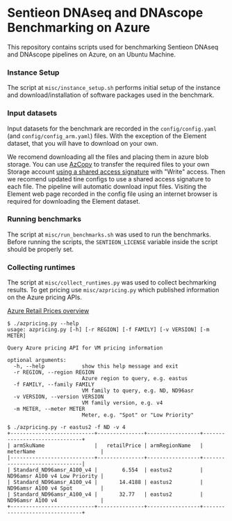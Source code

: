 # Sentieon DNAseq and DNAscope Benchmarking on Azure

This repository contains scripts used for benchmarking Sentieon DNAseq and DNAscope pipelines on Azure, on an Ubuntu Machine.

### Instance Setup

The script at `misc/instance_setup.sh` performs initial setup of the instance and download/installation of software packages used in the benchmark.

### Input datasets

Input datasets for the benchmark are recorded in the `config/config.yaml` (and `config/config_arm.yaml`) files. With the exception of the Element dataset, that you will have to download on your own.

We recomend downloading all the files and placing them in azure blob storage. You can use [AzCopy](https://docs.microsoft.com/en-us/azure/storage/common/storage-use-azcopy-blobs#copy-a-container-to-another-storage-account) to transfer the required files to your own Storage account [using a shared access signature](https://docs.microsoft.com/en-us/azure/storage/common/storage-sas-overview) with "Write" access. Then we recomend updated tine configs to use a shared access signature to each file. The pipeline will automatic download input files. Visiting the Element web page recorded in the config file using an internet browser is required for downloading the Element dataset.

### Running benchmarks

The script at `misc/run_benchmarks.sh` was used to run the benchmarks. Before running the scripts, the `SENTIEON_LICENSE` variable inside the script should be properly set.


### Collecting runtimes

The script at `misc/collect_runtimes.py` was used to collect bechmarking results. To get pricing use `misc/azpricing.py` which published information on the Azure pricing APIs.


[Azure Retail Prices overview](https://learn.microsoft.com/en-us/rest/api/cost-management/retail-prices/azure-retail-prices)

```
$ ./azpricing.py --help
usage: azpricing.py [-h] [-r REGION] [-f FAMILY] [-v VERSION] [-m METER]

Query Azure pricing API for VM pricing information

optional arguments:
  -h, --help            show this help message and exit
  -r REGION, --region REGION
                        Azure region to query, e.g. eastus
  -f FAMILY, --family FAMILY
                        VM family to query, e.g. ND, ND96asr
  -v VERSION, --version VERSION
                        VM family version, e.g. v4
  -m METER, --meter METER
                        Meter, e.g. "Spot" or "Low Priority"

$ ./azpricing.py -r eastus2 -f ND -v 4
+---------------------------+---------------+-----------------+-------------------------------+
| armSkuName                |   retailPrice | armRegionName   | meterName                     |
|---------------------------+---------------+-----------------+-------------------------------|
| Standard_ND96amsr_A100_v4 |        6.554  | eastus2         | ND96amsr A100 v4 Low Priority |
| Standard_ND96amsr_A100_v4 |       14.4188 | eastus2         | ND96amsr A100 v4 Spot         |
| Standard_ND96amsr_A100_v4 |       32.77   | eastus2         | ND96amsr A100 v4              |
+---------------------------+---------------+-----------------+-------------------------------+
```


